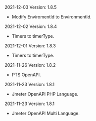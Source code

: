 2021-12-03 Version: 1.8.5
- Modify EnviromentId to EnvironmentId.

2021-12-02 Version: 1.8.4
- Timers  to timerType.

2021-12-01 Version: 1.8.3
- Timers  to timerType.

2021-11-26 Version: 1.8.2
- PTS OpenAPI.

2021-11-23 Version: 1.8.1
- Jmeter OpenAPI PHP Language.

2021-11-23 Version: 1.8.1
- Jmeter OpenAPI Multi Language.

